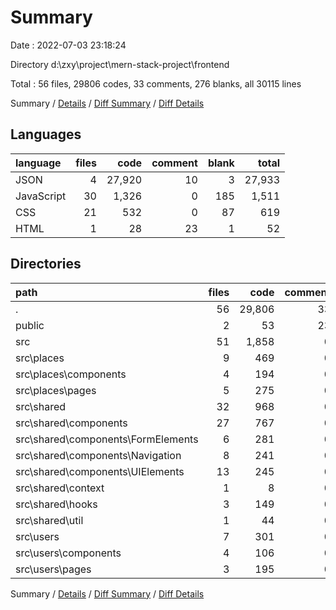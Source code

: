 # Summary

Date : 2022-07-03 23:18:24

Directory d:\\zxy\\project\\mern-stack-project\\frontend

Total : 56 files,  29806 codes, 33 comments, 276 blanks, all 30115 lines

Summary / [Details](details.md) / [Diff Summary](diff.md) / [Diff Details](diff-details.md)

## Languages
| language | files | code | comment | blank | total |
| :--- | ---: | ---: | ---: | ---: | ---: |
| JSON | 4 | 27,920 | 10 | 3 | 27,933 |
| JavaScript | 30 | 1,326 | 0 | 185 | 1,511 |
| CSS | 21 | 532 | 0 | 87 | 619 |
| HTML | 1 | 28 | 23 | 1 | 52 |

## Directories
| path | files | code | comment | blank | total |
| :--- | ---: | ---: | ---: | ---: | ---: |
| . | 56 | 29,806 | 33 | 276 | 30,115 |
| public | 2 | 53 | 23 | 2 | 78 |
| src | 51 | 1,858 | 0 | 272 | 2,130 |
| src\\places | 9 | 469 | 0 | 55 | 524 |
| src\\places\\components | 4 | 194 | 0 | 28 | 222 |
| src\\places\\pages | 5 | 275 | 0 | 27 | 302 |
| src\\shared | 32 | 968 | 0 | 164 | 1,132 |
| src\\shared\\components | 27 | 767 | 0 | 134 | 901 |
| src\\shared\\components\\FormElements | 6 | 281 | 0 | 41 | 322 |
| src\\shared\\components\\Navigation | 8 | 241 | 0 | 43 | 284 |
| src\\shared\\components\\UIElements | 13 | 245 | 0 | 50 | 295 |
| src\\shared\\context | 1 | 8 | 0 | 2 | 10 |
| src\\shared\\hooks | 3 | 149 | 0 | 25 | 174 |
| src\\shared\\util | 1 | 44 | 0 | 3 | 47 |
| src\\users | 7 | 301 | 0 | 35 | 336 |
| src\\users\\components | 4 | 106 | 0 | 16 | 122 |
| src\\users\\pages | 3 | 195 | 0 | 19 | 214 |

Summary / [Details](details.md) / [Diff Summary](diff.md) / [Diff Details](diff-details.md)